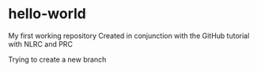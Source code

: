 # hello-world
My first working repository
Created in conjunction with the GitHub tutorial with NLRC and PRC

Trying to create a new branch
